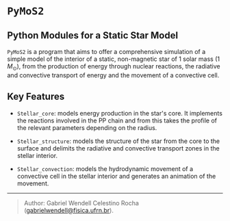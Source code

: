 # `PyMoS2`
Python Modules for a Static Star Model
---

`PyMoS2` is a program that aims to offer a comprehensive simulation of a simple model of the interior of a static, non-magnetic star of 1 solar mass $(1$ $M_{\odot})$, from the production of energy through nuclear reactions, the radiative and convective transport of energy and the movement of a convective cell.

## Key Features

- `Stellar_core`: models energy production in the star's core. It implements the reactions involved in the PP chain and from this takes the profile of the relevant parameters depending on the radius.

- `Stellar_structure`: models the structure of the star from the core to the surface and delimits the radiative and convective transport zones in the stellar interior.

- `Stellar_convection`: models the hydrodynamic movement of a convective cell in the stellar interior and generates an animation of the movement.


---

> Author: Gabriel Wendell Celestino Rocha ([gabrielwendell@fisica.ufrn.br](mailto:gabrielwendell@fisica.ufrn.br)).
